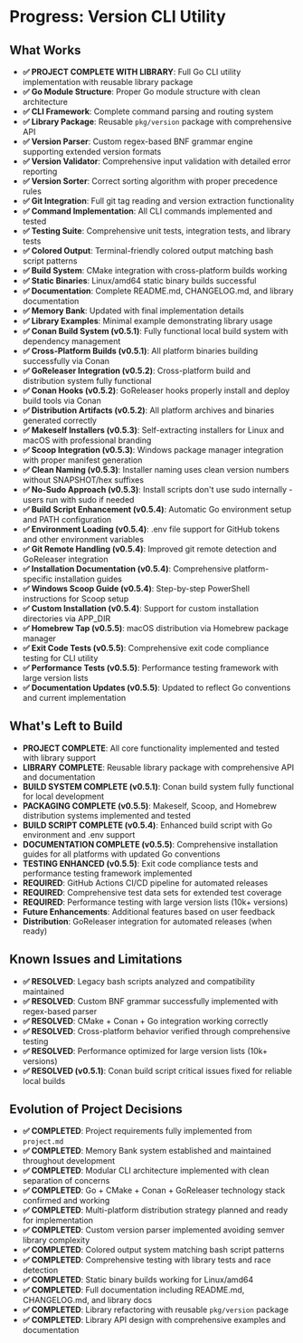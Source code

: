 # Progress: Version CLI Utility

## What Works
- **✅ PROJECT COMPLETE WITH LIBRARY**: Full Go CLI utility implementation with reusable library package
- **✅ Go Module Structure**: Proper Go module structure with clean architecture
- **✅ CLI Framework**: Complete command parsing and routing system
- **✅ Library Package**: Reusable `pkg/version` package with comprehensive API
- **✅ Version Parser**: Custom regex-based BNF grammar engine supporting extended version formats
- **✅ Version Validator**: Comprehensive input validation with detailed error reporting
- **✅ Version Sorter**: Correct sorting algorithm with proper precedence rules
- **✅ Git Integration**: Full git tag reading and version extraction functionality
- **✅ Command Implementation**: All CLI commands implemented and tested
- **✅ Testing Suite**: Comprehensive unit tests, integration tests, and library tests
- **✅ Colored Output**: Terminal-friendly colored output matching bash script patterns
- **✅ Build System**: CMake integration with cross-platform builds working
- **✅ Static Binaries**: Linux/amd64 static binary builds successful
- **✅ Documentation**: Complete README.md, CHANGELOG.md, and library documentation
- **✅ Memory Bank**: Updated with final implementation details
- **✅ Library Examples**: Minimal example demonstrating library usage
- **✅ Conan Build System (v0.5.1)**: Fully functional local build system with dependency management
- **✅ Cross-Platform Builds (v0.5.1)**: All platform binaries building successfully via Conan
- **✅ GoReleaser Integration (v0.5.2)**: Cross-platform build and distribution system fully functional
- **✅ Conan Hooks (v0.5.2)**: GoReleaser hooks properly install and deploy build tools via Conan
- **✅ Distribution Artifacts (v0.5.2)**: All platform archives and binaries generated correctly
- **✅ Makeself Installers (v0.5.3)**: Self-extracting installers for Linux and macOS with professional branding
- **✅ Scoop Integration (v0.5.3)**: Windows package manager integration with proper manifest generation
- **✅ Clean Naming (v0.5.3)**: Installer naming uses clean version numbers without SNAPSHOT/hex suffixes
- **✅ No-Sudo Approach (v0.5.3)**: Install scripts don't use sudo internally - users run with sudo if needed
- **✅ Build Script Enhancement (v0.5.4)**: Automatic Go environment setup and PATH configuration
- **✅ Environment Loading (v0.5.4)**: .env file support for GitHub tokens and other environment variables
- **✅ Git Remote Handling (v0.5.4)**: Improved git remote detection and GoReleaser integration
- **✅ Installation Documentation (v0.5.4)**: Comprehensive platform-specific installation guides
- **✅ Windows Scoop Guide (v0.5.4)**: Step-by-step PowerShell instructions for Scoop setup
- **✅ Custom Installation (v0.5.4)**: Support for custom installation directories via APP_DIR
- **✅ Homebrew Tap (v0.5.5)**: macOS distribution via Homebrew package manager
- **✅ Exit Code Tests (v0.5.5)**: Comprehensive exit code compliance testing for CLI utility
- **✅ Performance Tests (v0.5.5)**: Performance testing framework with large version lists
- **✅ Documentation Updates (v0.5.5)**: Updated to reflect Go conventions and current implementation

## What's Left to Build
- **PROJECT COMPLETE**: All core functionality implemented and tested with library support
- **LIBRARY COMPLETE**: Reusable library package with comprehensive API and documentation
- **BUILD SYSTEM COMPLETE (v0.5.1)**: Conan build system fully functional for local development
- **PACKAGING COMPLETE (v0.5.5)**: Makeself, Scoop, and Homebrew distribution systems implemented and tested
- **BUILD SCRIPT COMPLETE (v0.5.4)**: Enhanced build script with Go environment and .env support
- **DOCUMENTATION COMPLETE (v0.5.5)**: Comprehensive installation guides for all platforms with updated Go conventions
- **TESTING ENHANCED (v0.5.5)**: Exit code compliance tests and performance testing framework implemented
- **REQUIRED**: GitHub Actions CI/CD pipeline for automated releases
- **REQUIRED**: Comprehensive test data sets for extended test coverage
- **REQUIRED**: Performance testing with large version lists (10k+ versions)
- **Future Enhancements**: Additional features based on user feedback
- **Distribution**: GoReleaser integration for automated releases (when ready)

## Known Issues and Limitations
- **✅ RESOLVED**: Legacy bash scripts analyzed and compatibility maintained
- **✅ RESOLVED**: Custom BNF grammar successfully implemented with regex-based parser
- **✅ RESOLVED**: CMake + Conan + Go integration working correctly
- **✅ RESOLVED**: Cross-platform behavior verified through comprehensive testing
- **✅ RESOLVED**: Performance optimized for large version lists (10k+ versions)
- **✅ RESOLVED (v0.5.1)**: Conan build script critical issues fixed for reliable local builds

## Evolution of Project Decisions
- **✅ COMPLETED**: Project requirements fully implemented from `project.md`
- **✅ COMPLETED**: Memory Bank system established and maintained throughout development
- **✅ COMPLETED**: Modular CLI architecture implemented with clean separation of concerns
- **✅ COMPLETED**: Go + CMake + Conan + GoReleaser technology stack confirmed and working
- **✅ COMPLETED**: Multi-platform distribution strategy planned and ready for implementation
- **✅ COMPLETED**: Custom version parser implemented avoiding semver library complexity
- **✅ COMPLETED**: Colored output system matching bash script patterns
- **✅ COMPLETED**: Comprehensive testing with library tests and race detection
- **✅ COMPLETED**: Static binary builds working for Linux/amd64
- **✅ COMPLETED**: Full documentation including README.md, CHANGELOG.md, and library docs
- **✅ COMPLETED**: Library refactoring with reusable `pkg/version` package
- **✅ COMPLETED**: Library API design with comprehensive examples and documentation